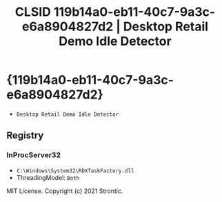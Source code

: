 ﻿---
title: "CLSID 119b14a0-eb11-40c7-9a3c-e6a8904827d2 | Desktop Retail Demo Idle Detector"
excerpt: What is COM-Object CLSID 119b14a0-eb11-40c7-9a3c-e6a8904827d2?
---

# {119b14a0-eb11-40c7-9a3c-e6a8904827d2}

* `Desktop Retail Demo Idle Detector`

## Registry


### InProcServer32

* `C:\Windows\System32\RDXTaskFactory.dll`
* ThreadingModel: `Both`

MIT License. Copyright (c) 2021 Strontic.



